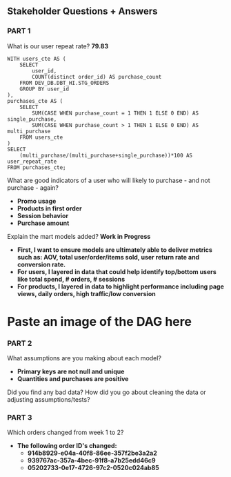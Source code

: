## Stakeholder Questions + Answers

### PART 1

What is our user repeat rate? **79.83**
```
WITH users_cte AS (
    SELECT
        user_id,
        COUNT(distinct order_id) AS purchase_count
    FROM DEV_DB.DBT_HI.STG_ORDERS
    GROUP BY user_id
),
purchases_cte AS (
    SELECT
        SUM(CASE WHEN purchase_count = 1 THEN 1 ELSE 0 END) AS single_purchase,
        SUM(CASE WHEN purchase_count > 1 THEN 1 ELSE 0 END) AS multi_purchase
    FROM users_cte
)
SELECT 
    (multi_purchase/(multi_purchase+single_purchase))*100 AS user_repeat_rate
FROM purchases_cte;
```
What are good indicators of a user who will likely to purchase - and not purchase - again?
- **Promo usage**
- **Products in first order**
- **Session behavior**
- **Purchase amount**

Explain the mart models added?
**Work in Progress**
- **First, I want to ensure models are ultimately able to deliver metrics such as: AOV, total user/order/items sold, user return rate and conversion rate.**
- **For users, I layered in data that could help identify top/bottom users like total spend, # orders, # sessions**
- **For products, I layered in data to highlight performance including page views, daily orders, high traffic/low conversion**

# Paste an image of the DAG here

### PART 2

What assumptions are you making about each model?
- **Primary keys are not null and unique**
- **Quantities and purchases are positive**

 Did you find any bad data?
 How did you go about cleaning the data or adjusting assumptions/tests?

 ### PART 3

 Which orders changed from week 1 to 2?
- **The following order ID's changed:**
    - **914b8929-e04a-40f8-86ee-357f2be3a2a2**
    - **939767ac-357a-4bec-91f8-a7b25edd46c9**
    - **05202733-0e17-4726-97c2-0520c024ab85**